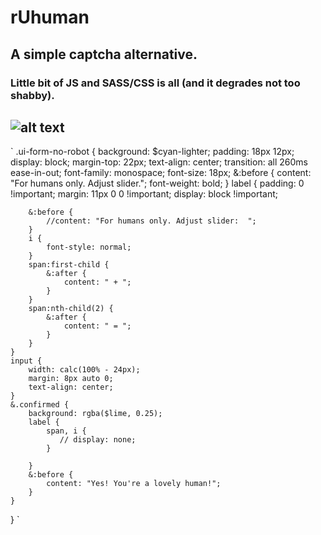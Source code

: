 # rUhuman
## A simple captcha alternative. 
### Little bit of JS and SASS/CSS is all (and it degrades not too shabby).

![alt text](https://github.com/jessekorzan/rUhuman/blob/master/assets/img/pMm2ycJPxl.gif "diagram")
---
` .ui-form-no-robot {
    background: $cyan-lighter;
    padding: 18px 12px;
    display: block;
    margin-top: 22px;
    text-align: center;
    transition: all 260ms ease-in-out;
    font-family: monospace;
    font-size: 18px;
    &:before {
        content: "For humans only. Adjust slider.";
        font-weight: bold;
    }
    label {
        padding: 0 !important;
        margin: 11px 0 0 !important;
        display: block !important;
        
        &:before {
            //content: "For humans only. Adjust slider:  ";
        }
        i {
            font-style: normal;
        }
        span:first-child {
            &:after {
                content: " + ";
            }
        }
        span:nth-child(2) {
            &:after {
                content: " = ";
            }
        }
    }
    input {
        width: calc(100% - 24px);
        margin: 8px auto 0;
        text-align: center;
    }
    &.confirmed {
        background: rgba($lime, 0.25);
        label {
            span, i {
               // display: none;
            }
            
        }
        &:before {
            content: "Yes! You're a lovely human!";
        }
    }
} `
